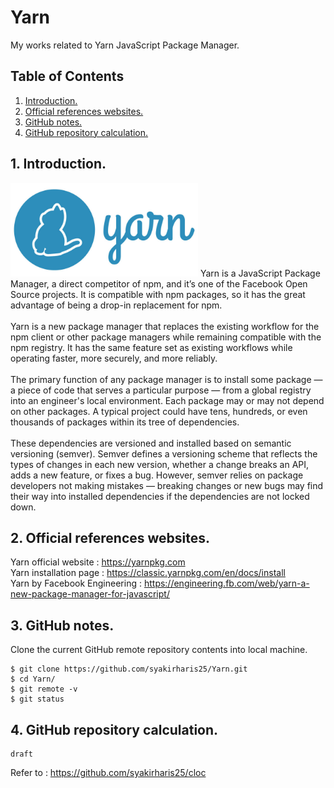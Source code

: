 # Yarn
My works related to Yarn JavaScript Package Manager.

## Table of Contents
1. [Introduction.](#introduction)
2. [Official references websites.](#references)
3. [GitHub notes.](#github)
4. [GitHub repository calculation.](#calculation)

<a name="introduction"></a>
## 1. Introduction.
<img src="yarn.jpg" height="150"> 
Yarn is a JavaScript Package Manager, a direct competitor of npm, and it’s one of the Facebook Open Source projects. It is compatible with npm packages, so it has the great advantage of being a drop-in replacement for npm.
<br /><br />
Yarn is a new package manager that replaces the existing workflow for the npm client or other package managers while remaining compatible with the npm registry. It has the same feature set as existing workflows while operating faster, more securely, and more reliably.
<br /><br />
The primary function of any package manager is to install some package — a piece of code that serves a particular purpose — from a global registry into an engineer's local environment. Each package may or may not depend on other packages. A typical project could have tens, hundreds, or even thousands of packages within its tree of dependencies.
<br /><br />
These dependencies are versioned and installed based on semantic versioning (semver). Semver defines a versioning scheme that reflects the types of changes in each new version, whether a change breaks an API, adds a new feature, or fixes a bug. However, semver relies on package developers not making mistakes — breaking changes or new bugs may find their way into installed dependencies if the dependencies are not locked down.

<a name="references"></a>
## 2. Official references websites. <br />
Yarn official website : https://yarnpkg.com <br />
Yarn installation page : https://classic.yarnpkg.com/en/docs/install <br />
Yarn by Facebook Engineering : https://engineering.fb.com/web/yarn-a-new-package-manager-for-javascript/ <br />

<a name="github"></a>
## 3. GitHub notes.
Clone the current GitHub remote repository contents into local machine.
```
$ git clone https://github.com/syakirharis25/Yarn.git
$ cd Yarn/
$ git remote -v
$ git status
```

<a name="calculation"></a>
## 4. GitHub repository calculation.
```
draft
```
Refer to : https://github.com/syakirharis25/cloc
